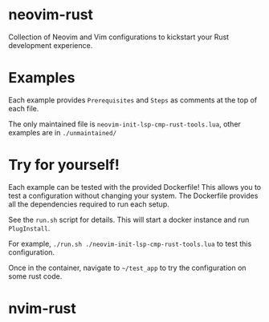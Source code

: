 # neovim-rust

Collection of Neovim and Vim configurations to kickstart your
Rust development experience.

# Examples

Each example provides `Prerequisites` and `Steps` as comments at the top of
each file.

The only maintained file is `neovim-init-lsp-cmp-rust-tools.lua`, other examples are in `./unmaintained/`

# Try for yourself!

Each example can be tested with the provided Dockerfile! This allows you to
test a configuration without changing your system. The Dockerfile
provides all the dependencies required to run each setup.

See the `run.sh` script for details. This will start a docker instance and run `PlugInstall`.

For example, `./run.sh ./neovim-init-lsp-cmp-rust-tools.lua` to test this configuration.

Once in the container, navigate to `~/test_app` to try the configuration on some rust code.
# nvim-rust
